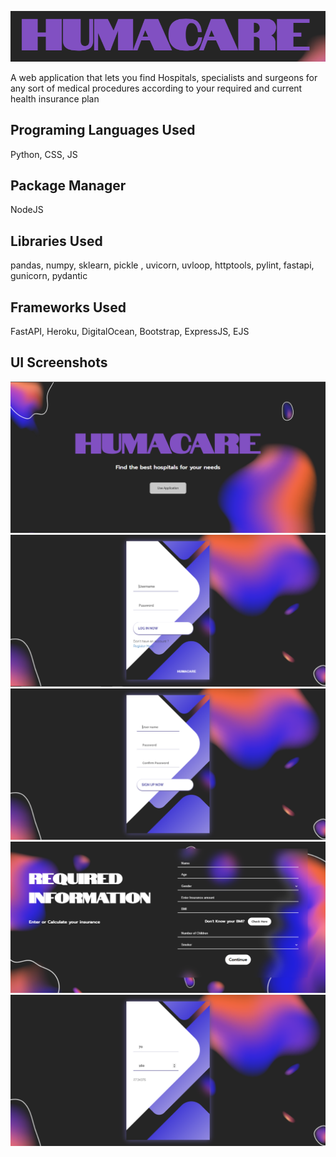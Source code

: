
![App Screenshot](https://github.com/AtyabShabandri/Hackverse-3.0/blob/main/public/pics/unknown.png?raw=true)


A web application that lets you find Hospitals, specialists and surgeons for any sort of medical procedures according to your required and current health insurance plan 

## Programing Languages Used
Python, CSS, JS

## Package Manager 
NodeJS
 
## Libraries Used
pandas, numpy, sklearn, pickle , uvicorn, uvloop, httptools, pylint, fastapi, gunicorn, pydantic

## Frameworks Used
FastAPI, Heroku, DigitalOcean, Bootstrap, ExpressJS, EJS

## UI Screenshots
![App Screenshot](https://github.com/AtyabShabandri/Hackverse-3.0/blob/main/public/pics/unknown%20(1).png?raw=true)
![App Screenshot](https://github.com/AtyabShabandri/Hackverse-3.0/blob/main/public/pics/unknown%20(2).png)
![App Screenshot](https://github.com/AtyabShabandri/Hackverse-3.0/blob/main/public/pics/unknown%20(3).png)
![App Screenshot](https://github.com/AtyabShabandri/Hackverse-3.0/blob/main/public/pics/unknown%20(4).png?raw=true)
![App Screenshot](https://github.com/AtyabShabandri/Hackverse-3.0/blob/main/public/pics/unknown%20(5).png?raw=true)



